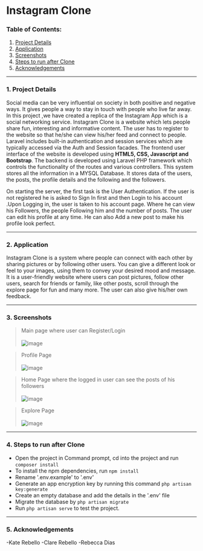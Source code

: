 # Instagram Clone

### Table of Contents:
1. <a href="#details">Project Details</a> 
2. <a href="#application">Application</a>
3. <a href="#screenshots">Screenshots</a>
4. <a href="#steps">Steps to run after Clone</a>
5. <a href="#acknowledgements">Acknowledgements</a>

---
### <a name="details"> 1. Project Details</a>
Social media can be very influential on society in both positive and negative ways. It gives people a way to stay in touch with people who live far away. In this project ,we have created a replica of the Instagram App which is a social networking service.  Instagram Clone is a website which lets people share fun, interesting and informative content.
The user has to register to the website so that he/she can view his/her feed and connect to people. Laravel includes built-in authentication and session services which are typically accessed via the Auth and Session facades. The frontend user interface of the website is developed using **HTML5, CSS, Javascript and Bootstrap**. The backend is developed using Laravel PHP framework which controls the functionality of the routes and various controllers. This system stores all the information in a MYSQL Database. It stores data of the users, the posts, the profile details and the following and the followers.

On starting the server, the first task is the User Authentication. If the user is not registered he is asked to Sign In first and then Login to his account .Upon Logging in, the user is taken to his account page. Where he can view his Followers, the people Following him and the number of posts. The user can edit his profile at any time. He can also Add a new post to make his profile look perfect. 


---

### <a name="application"> 2. Application</a>
Instagram Clone is a system where people can connect with each other by sharing pictures or by following other users. You can give a different look or feel to your images, using them to convey your desired mood and message. It is a user-friendly website where users can post pictures, follow other users, search for friends or family, like other posts, scroll through the explore page for fun and many more. The user can also give his/her own feedback.

---

### <a name="screenshots"> 3. Screenshots</a>
> Main page where user can Register/Login <br><br>
![image](https://user-images.githubusercontent.com/58616834/102899471-ef8e6c80-4490-11eb-84c0-b6b274a60000.png)

> Profile Page <br><br>
![image](https://user-images.githubusercontent.com/58616834/102899516-092fb400-4491-11eb-9282-5352b03816f6.png)

> Home Page where the logged in user can see the posts of his followers <br><br>
![image](https://user-images.githubusercontent.com/58616834/102899171-89a1e500-4490-11eb-968d-9eda09f2cb23.png)

> Explore Page <br><br>
![image](https://user-images.githubusercontent.com/58616834/102899281-b0601b80-4490-11eb-88a7-b865207ba6f2.png)


---

### <a name="steps"> 4. Steps to run after Clone</a>
- Open the project in Command prompt, cd into the project and run ``composer install``
- To install the npm dependencies, run ``npm install``
- Rename '.env.example' to '.env'
- Generate an app encryption key by running this command ``php artisan key:generate``
- Create an empty database and add the details in the '.env' file
- Migrate the database by ``php artisan migrate``
- Run ``php artisan serve`` to test the project.

---

### <a name="acknowledgements"> 5. Acknowledgements</a>
-Kate Rebello
-Clare Rebello
-Rebecca Dias

